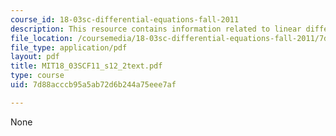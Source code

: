 ```yaml
---
course_id: 18-03sc-differential-equations-fall-2011
description: This resource contains information related to linear differential equations.
file_location: /coursemedia/18-03sc-differential-equations-fall-2011/7d88acccb95a5ab72d6b244a75eee7af_MIT18_03SCF11_s12_2text.pdf
file_type: application/pdf
layout: pdf
title: MIT18_03SCF11_s12_2text.pdf
type: course
uid: 7d88acccb95a5ab72d6b244a75eee7af

---
```

None